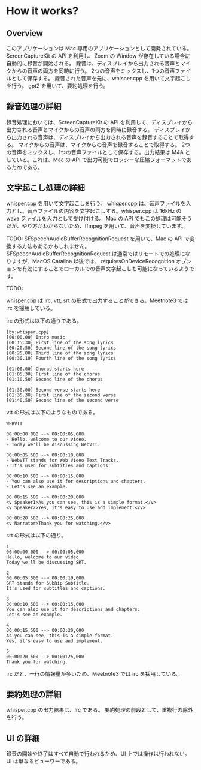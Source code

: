 # How it works?

## Overview

このアプリケーションは Mac 専用のアプリケーションとして開発されている。
ScreenCaptureKit の API を利用し、Zoom の Window が存在している場合に自動的に録音が開始される。
録音は、ディスプレイから出力される音声とマイクからの音声の両方を同時に行う。
2つの音声をミックスし、1つの音声ファイルとして保存する。
録音された音声を元に、whisper.cpp を用いて文字起こしを行う。
gpt2 を用いて、要約処理を行う。

## 録音処理の詳細

録音処理においては、ScreenCaptureKit の API を利用して、ディスプレイから出力される音声とマイクからの音声の両方を同時に録音する。
ディスプレイから出力される音声は、ディスプレイから出力される音声を録音することで取得する。
マイクからの音声は、マイクからの音声を録音することで取得する。
2つの音声をミックスし、1つの音声ファイルとして保存する。出力結果は M4A としている。これは、Mac の API
で出力可能でロッシーな圧縮フォーマットであるためである。

## 文字起こし処理の詳細

whisper.cpp を用いて文字起こしを行う。
whisper.cpp は、音声ファイルを入力とし、音声ファイルの内容を文字起こしする。whisper.cpp は 16kHz の wave
ファイルを入力として受け付ける。
Mac の API でもこの処理は可能そうだが、やり方がわからないため、ffmpeg を用いて、音声を変換しています。

TODO:
SFSpeechAudioBufferRecognitionRequest を用いて、Mac の API で変換する方法もあるかもしれません。
SFSpeechAudioBufferRecognitionRequest は通常ではリモートでの処理になりますが、MacOS Catalina 以後では、
requiresOnDeviceRecognition オプションを有効にすることでローカルでの音声文字起こしも可能になっているようです。

TODO:

whisper.cpp は lrc, vtt, srt の形式で出力することができる。Meetnote3 では lrc を採用している。

lrc の形式は以下の通りである。

```lrc
[by:whisper.cpp]
[00:00.00] Intro music
[00:15.30] First line of the song lyrics
[00:20.50] Second line of the song lyrics
[00:25.80] Third line of the song lyrics
[00:30.10] Fourth line of the song lyrics

[01:00.00] Chorus starts here
[01:05.30] First line of the chorus
[01:10.50] Second line of the chorus

[01:30.00] Second verse starts here
[01:35.30] First line of the second verse
[01:40.50] Second line of the second verse
```

vtt の形式は以下のようなものである。

```vtt
WEBVTT

00:00:00.000 --> 00:00:05.000
- Hello, welcome to our video.
- Today we'll be discussing WebVTT.

00:00:05.500 --> 00:00:10.000
- WebVTT stands for Web Video Text Tracks.
- It's used for subtitles and captions.

00:00:10.500 --> 00:00:15.000
- You can also use it for descriptions and chapters.
- Let's see an example.

00:00:15.500 --> 00:00:20.000
<v Speaker1>As you can see, this is a simple format.</v>
<v Speaker2>Yes, it's easy to use and implement.</v>

00:00:20.500 --> 00:00:25.000
<v Narrator>Thank you for watching.</v>
```

srt の形式は以下の通り。

```shell
1
00:00:00,000 --> 00:00:05,000
Hello, welcome to our video.
Today we'll be discussing SRT.

2
00:00:05,500 --> 00:00:10,000
SRT stands for SubRip Subtitle.
It's used for subtitles and captions.

3
00:00:10,500 --> 00:00:15,000
You can also use it for descriptions and chapters.
Let's see an example.

4
00:00:15,500 --> 00:00:20,000
As you can see, this is a simple format.
Yes, it's easy to use and implement.

5
00:00:20,500 --> 00:00:25,000
Thank you for watching.
```

lrc だと、一行の情報量が多いため、Meetnote3 では lrc を採用している。

## 要約処理の詳細

whisper.cpp の出力結果は、lrc である。
要約処理の前段として、重複行の除外を行う。

## UI の詳細

録音の開始や終了はすべて自動で行われるため、UI 上では操作は行われない。
UI は単なるビューワーである。
